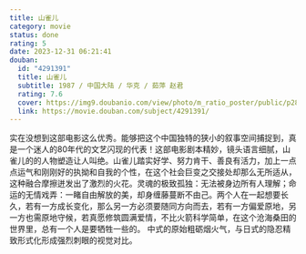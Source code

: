 ```yaml
---
title: 山雀儿
category: movie
status: done
rating: 5
date: 2023-12-31 06:21:41
douban:
  id: "4291391"
  title: 山雀儿
  subtitle: 1987 / 中国大陆 / 华克 / 茹萍 赵君
  rating: 7.6
  cover: https://img9.doubanio.com/view/photo/m_ratio_poster/public/p2882073384.jpg
  link: https://movie.douban.com/subject/4291391/
---
```


实在没想到这部电影这么优秀。能够把这个中国独特的狭小的叙事空间捕捉到，真是一个迷人的80年代的文艺闪现的代表！这部电影剧本精妙，镜头语言细腻，山雀儿的的人物塑造让人叫绝。山雀儿踏实好学、努力肯干、善良有活力，加上一点点运气和刚刚好的执拗和自我的个性，在这个社会巨变之交接处却那么无所适从，这种融合摩擦迸发出了激烈的火花。灵魂的极致孤独：无法被身边所有人理解；命运的无情戏弄：一睹自由解放的美，却身缠藤蔓断不由己。两个人在一起想要长久，若有一方成长变化，那么另一方必须要随同方向而去，若有一方偏爱原地，另一方也需原地守候，若真愿修筑圆满爱情，不比火箭科学简单，在这个沧海桑田的世界里，总有一个人是要牺牲一些的。 中式的原始粗砺烟火气，与日式的隐忍精致形式化形成强烈刺眼的视觉对比。
